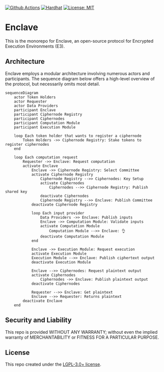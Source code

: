 [![Github Actions][gha-badge]][gha] [![Hardhat][hardhat-badge]][hardhat] [![License: MIT][license-badge]][license]

# Enclave

[gha]: https://github.com/gnosisguild/enclave/actions
[gha-badge]: https://github.com/gnosisguild/enclave/actions/workflows/ci.yml/badge.svg
[hardhat]: https://hardhat.org/
[hardhat-badge]: https://img.shields.io/badge/Built%20with-Hardhat-FFDB1C.svg
[license]: https://opensource.org/license/lgpl-3-0
[license-badge]: https://img.shields.io/badge/License-LGPLv3.0-blue.svg

This is the monorepo for Enclave, an open-source protocol for Encrypted Execution Environments (E3).

## Architecture

Enclave employs a modular architecture involving numerous actors and participants. The sequence diagram below offers a high-level overview of the protocol, but necessarily omits most detail.

```mermaid
sequenceDiagram
    actor Token Holders
    actor Requester
    actor Data Providers
    participant Enclave
    participant Ciphernode Registry
    participant Ciphernodes
    participant Computation Module
    participant Execution Module

    loop Each token holder that wants to register a ciphernode
        Token Holders ->> Ciphernode Registry: Stake tokens to register ciphernodes
    end

    loop Each computation request
        Requester ->> Enclave: Request computation
        activate Enclave
            Enclave ->> Ciphernode Registry: Select Committee
            activate Ciphernode Registry
                Ciphernode Registry -->> Ciphernodes: Key Setup
                activate Ciphernodes
                    Ciphernodes -->> Ciphernode Registry: Publish shared key
                deactivate Ciphernodes
                Ciphernode Registry -->> Enclave: Publish Committee
            deactivate Ciphernode Registry

            loop Each input provider
                Data Providers ->> Enclave: Publish inputs
                Enclave ->> Computation Module: Validate inputs
                activate Computation Module
                    Computation Module -->> Enclave: 👌
                deactivate Computation Module
            end

            Enclave ->> Execution Module: Request execution
            activate Execution Module
            Execution Module -->> Enclave: Publish ciphertext output
            deactivate Execution Module

            Enclave -->> Ciphernodes: Request plaintext output
            activate Ciphernodes
                Ciphernodes ->> Enclave: Publish plaintext output
            deactivate Ciphernodes

            Requester -->> Enclave: Get plaintext
            Enclave -->> Requester: Returns plaintext
        deactivate Enclave
    end

```

## Security and Liability

This repo is provided WITHOUT ANY WARRANTY; without even the implied warranty of MERCHANTABILITY or FITNESS FOR A PARTICULAR PURPOSE.

## License

This repo created under the [LGPL-3.0+ license](LICENSE).
